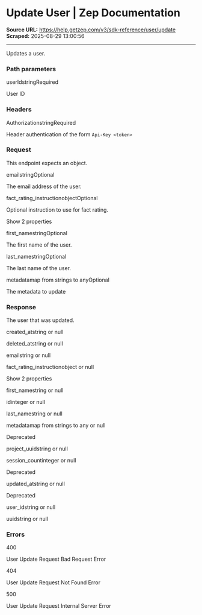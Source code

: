 # Update User | Zep Documentation

**Source URL:** https://help.getzep.com/v3/sdk-reference/user/update  
**Scraped:** 2025-08-29 13:00:56

---

Updates a user.

### Path parameters

userIdstringRequired

User ID

### Headers

AuthorizationstringRequired

Header authentication of the form `Api-Key <token>`

### Request

This endpoint expects an object.

emailstringOptional

The email address of the user.

fact_rating_instructionobjectOptional

Optional instruction to use for fact rating.

Show 2 properties

first_namestringOptional

The first name of the user.

last_namestringOptional

The last name of the user.

metadatamap from strings to anyOptional

The metadata to update

### Response

The user that was updated.

created_atstring or null

deleted_atstring or null

emailstring or null

fact_rating_instructionobject or null

Show 2 properties

first_namestring or null

idinteger or null

last_namestring or null

metadatamap from strings to any or null

Deprecated

project_uuidstring or null

session_countinteger or null

Deprecated

updated_atstring or null

Deprecated

user_idstring or null

uuidstring or null

### Errors

400

User Update Request Bad Request Error

404

User Update Request Not Found Error

500

User Update Request Internal Server Error
